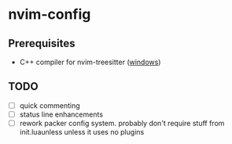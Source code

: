 # nvim-config

## Prerequisites

* C++ compiler for nvim-treesitter
  ([windows](https://github.com/nvim-treesitter/nvim-treesitter/wiki/Windows-support))

## TODO

- [ ] quick commenting
- [ ] status line enhancements
- [ ] rework packer config system. probably don't require stuff from init.luaunless
      unless it uses no plugins
